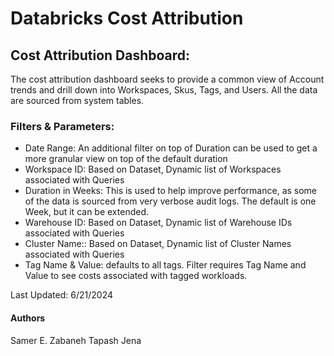# Databricks Cost Attribution

## Cost Attribution Dashboard:
The cost attribution dashboard seeks to provide a common view of Account trends and drill down into Workspaces, Skus, Tags, and Users. All the data are sourced from system tables.

### Filters & Parameters:
* Date Range: An additional filter on top of Duration can be used to get a more granular view on top of the default duration
* Workspace ID: Based on Dataset, Dynamic list of Workspaces associated with Queries
* Duration in Weeks: This is used to help improve performance, as some of the data is sourced from very verbose audit logs. The default is one Week, but it can be extended.
* Warehouse ID: Based on Dataset, Dynamic list of Warehouse IDs associated with Queries
* Cluster Name:: Based on Dataset, Dynamic list of Cluster Names associated with Queries
* Tag Name & Value: defaults to all tags.  Filter requires Tag Name and Value to see costs associated with tagged workloads.

Last Updated: 6/21/2024

#### Authors
Samer E. Zabaneh
Tapash Jena